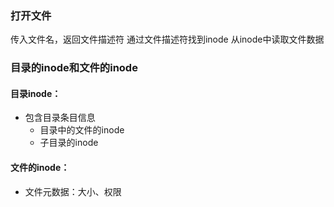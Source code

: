 ### 打开文件
传入文件名，返回文件描述符
通过文件描述符找到inode
从inode中读取文件数据

### 目录的inode和文件的inode
#### 目录inode：
- 包含目录条目信息
	- 目录中的文件的inode
	- 子目录的inode
#### 文件的inode：
- 文件元数据：大小、权限
